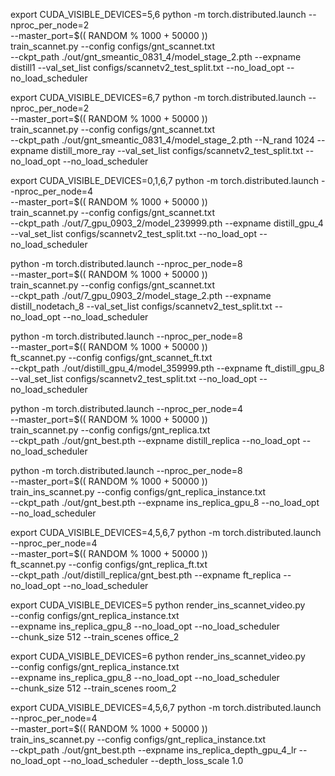 export CUDA_VISIBLE_DEVICES=5,6
python -m torch.distributed.launch --nproc_per_node=2 \
       --master_port=$(( RANDOM % 1000 + 50000 )) \
       train_scannet.py --config configs/gnt_scannet.txt \
       --ckpt_path ./out/gnt_smeantic_0831_4/model_stage_2.pth --expname distill1 --val_set_list configs/scannetv2_test_split.txt --no_load_opt --no_load_scheduler


export CUDA_VISIBLE_DEVICES=6,7
python -m torch.distributed.launch --nproc_per_node=2 \
       --master_port=$(( RANDOM % 1000 + 50000 )) \
       train_scannet.py --config configs/gnt_scannet.txt \
       --ckpt_path ./out/gnt_smeantic_0831_4/model_stage_2.pth --N_rand 1024 --expname distill_more_ray --val_set_list configs/scannetv2_test_split.txt --no_load_opt --no_load_scheduler




export CUDA_VISIBLE_DEVICES=0,1,6,7
python -m torch.distributed.launch --nproc_per_node=4 \
       --master_port=$(( RANDOM % 1000 + 50000 )) \
       train_scannet.py --config configs/gnt_scannet.txt \
       --ckpt_path ./out/7_gpu_0903_2/model_239999.pth --expname distill_gpu_4 --val_set_list configs/scannetv2_test_split.txt --no_load_opt --no_load_scheduler


python -m torch.distributed.launch --nproc_per_node=8 \
       --master_port=$(( RANDOM % 1000 + 50000 )) \
       train_scannet.py --config configs/gnt_scannet.txt \
       --ckpt_path ./out/7_gpu_0903_2/model_stage_2.pth --expname distill_nodetach_8 --val_set_list configs/scannetv2_test_split.txt --no_load_opt --no_load_scheduler



python -m torch.distributed.launch --nproc_per_node=8 \
       --master_port=$(( RANDOM % 1000 + 50000 )) \
       ft_scannet.py --config configs/gnt_scannet_ft.txt \
       --ckpt_path ./out/distill_gpu_4/model_359999.pth --expname ft_distill_gpu_8 --val_set_list configs/scannetv2_test_split.txt --no_load_opt --no_load_scheduler




python -m torch.distributed.launch --nproc_per_node=4 \
       --master_port=$(( RANDOM % 1000 + 50000 )) \
       train_scannet.py --config configs/gnt_replica.txt \
       --ckpt_path ./out/gnt_best.pth --expname distill_replica --no_load_opt --no_load_scheduler


python -m torch.distributed.launch --nproc_per_node=8 \
       --master_port=$(( RANDOM % 1000 + 50000 )) \
       train_ins_scannet.py --config configs/gnt_replica_instance.txt \
       --ckpt_path ./out/gnt_best.pth --expname ins_replica_gpu_8 --no_load_opt --no_load_scheduler


export CUDA_VISIBLE_DEVICES=4,5,6,7
python -m torch.distributed.launch --nproc_per_node=4 \
       --master_port=$(( RANDOM % 1000 + 50000 )) \
       ft_scannet.py --config configs/gnt_replica_ft.txt \
       --ckpt_path ./out/distill_replica/gnt_best.pth --expname ft_replica  --no_load_opt --no_load_scheduler



export CUDA_VISIBLE_DEVICES=5
python render_ins_scannet_video.py \
       --config configs/gnt_replica_instance.txt \
       --expname ins_replica_gpu_8 --no_load_opt --no_load_scheduler \
       --chunk_size 512 --train_scenes office_2

export CUDA_VISIBLE_DEVICES=6
python render_ins_scannet_video.py \
       --config configs/gnt_replica_instance.txt \
       --expname ins_replica_gpu_8 --no_load_opt --no_load_scheduler \
       --chunk_size 512 --train_scenes room_2


export CUDA_VISIBLE_DEVICES=4,5,6,7
python -m torch.distributed.launch --nproc_per_node=4 \
       --master_port=$(( RANDOM % 1000 + 50000 )) \
       train_ins_scannet.py --config configs/gnt_replica_instance.txt \
       --ckpt_path ./out/gnt_best.pth --expname ins_replica_depth_gpu_4_lr --no_load_opt --no_load_scheduler --depth_loss_scale 1.0